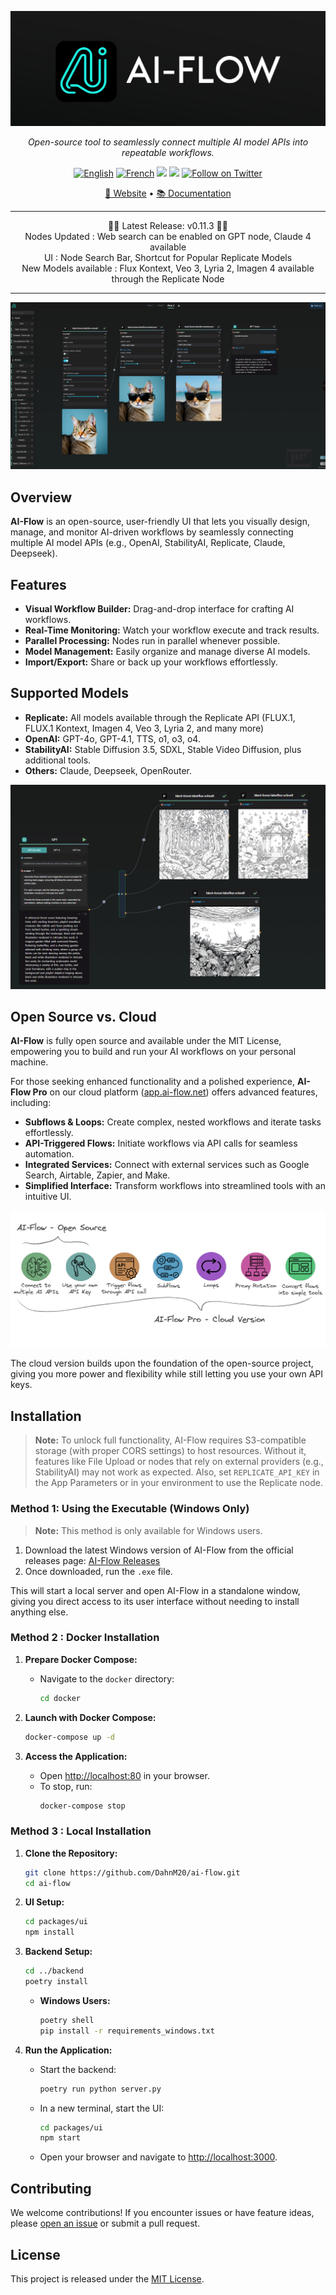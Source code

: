 <p align="center">
  <img src="assets/header.png" alt="AI-Flow Logo" />
</p>

<p align="center">
  <em>Open-source tool to seamlessly connect multiple AI model APIs into repeatable workflows.</em>
</p>

<p align="center">
  <a href="https://docs.ai-flow.net/?ref=github"><img src="https://img.shields.io/badge/lang-English-blue.svg" alt="English"></a>
  <a href="https://docs.ai-flow.net/?ref=github"><img src="https://img.shields.io/badge/lang-French-blue.svg" alt="French"></a>
  <img src="https://img.shields.io/badge/License-MIT-yellow.svg">
  <img src="https://img.shields.io/github/v/release/DahnM20/ai-flow">
  <a href="https://twitter.com/DahnM20"><img src="https://img.shields.io/twitter/follow/AI-Flow?style=social" alt="Follow on Twitter"></a>
</p>

<p align="center">
  <a href="https://ai-flow.net/?ref=github">🔗 Website</a> • 
  <a href="https://docs.ai-flow.net/?ref=github">📚 Documentation</a>
</p>

---

<div align="center">
  🎉🚀 Latest Release: v0.11.3 🚀🎉

  <br>
  Nodes Updated : Web search can be enabled on GPT node, Claude 4 available
  <br>
  UI : Node Search Bar, Shortcut for Popular Replicate Models
  
  <br>
  New Models available : Flux Kontext, Veo 3, Lyria 2, Imagen 4 available through the Replicate Node
</div>

---

![AI-Flow Intro](assets/flow-example-3.png)

## Overview

**AI-Flow** is an open-source, user-friendly UI that lets you visually design, manage, and monitor AI-driven workflows by seamlessly connecting multiple AI model APIs (e.g., OpenAI, StabilityAI, Replicate, Claude, Deepseek).

## Features

- **Visual Workflow Builder:** Drag-and-drop interface for crafting AI workflows.
- **Real-Time Monitoring:** Watch your workflow execute and track results.
- **Parallel Processing:** Nodes run in parallel whenever possible.
- **Model Management:** Easily organize and manage diverse AI models.
- **Import/Export:** Share or back up your workflows effortlessly.

## Supported Models

- **Replicate:** All models available through the Replicate API (FLUX.1, FLUX.1 Kontext, Imagen 4, Veo 3, Lyria 2, and many more)
- **OpenAI:** GPT-4o, GPT-4.1, TTS, o1, o3, o4.
- **StabilityAI:** Stable Diffusion 3.5, SDXL, Stable Video Diffusion, plus additional tools.
- **Others:** Claude, Deepseek, OpenRouter.

![Scenario Example](assets/flow-example-2.png)

## Open Source vs. Cloud

**AI-Flow** is fully open source and available under the MIT License, empowering you to build and run your AI workflows on your personal machine.

For those seeking enhanced functionality and a polished experience, **AI-Flow Pro** on our cloud platform ([app.ai-flow.net](https://ai-flow.net/?ref=github)) offers advanced features, including:

- **Subflows & Loops:** Create complex, nested workflows and iterate tasks effortlessly.
- **API-Triggered Flows:** Initiate workflows via API calls for seamless automation.
- **Integrated Services:** Connect with external services such as Google Search, Airtable, Zapier, and Make.
- **Simplified Interface:** Transform workflows into streamlined tools with an intuitive UI.

![Pro VS Open Source](assets/comparison-pro-vs-opensource-v2.png)

The cloud version builds upon the foundation of the open-source project, giving you more power and flexibility while still letting you use your own API keys.

## Installation

> **Note:** To unlock full functionality, AI-Flow requires S3-compatible storage (with proper CORS settings) to host resources. Without it, features like File Upload or nodes that rely on external providers (e.g., StabilityAI) may not work as expected. Also, set `REPLICATE_API_KEY` in the App Parameters or in your environment to use the Replicate node.

### Method 1: Using the Executable (Windows Only)

> **Note:** This method is only available for Windows users.

1. Download the latest Windows version of AI-Flow from the official releases page: [AI-Flow Releases](https://ai-flow.net/release/)
2. Once downloaded, run the `.exe` file.

This will start a local server and open AI-Flow in a standalone window, giving you direct access to its user interface without needing to install anything else.

### Method 2 : Docker Installation

1. **Prepare Docker Compose:**

   - Navigate to the `docker` directory:
     ```bash
     cd docker
     ```

2. **Launch with Docker Compose:**
   ```bash
   docker-compose up -d
   ```
3. **Access the Application:**
   - Open [http://localhost:80](http://localhost:80) in your browser.
   - To stop, run:
     ```bash
     docker-compose stop
     ```

### Method 3 : Local Installation

1. **Clone the Repository:**

   ```bash
   git clone https://github.com/DahnM20/ai-flow.git
   cd ai-flow
   ```

2. **UI Setup:**

   ```bash
   cd packages/ui
   npm install
   ```

3. **Backend Setup:**

   ```bash
   cd ../backend
   poetry install
   ```

   - **Windows Users:**
     ```bash
     poetry shell
     pip install -r requirements_windows.txt
     ```

4. **Run the Application:**
   - Start the backend:
     ```bash
     poetry run python server.py
     ```
   - In a new terminal, start the UI:
     ```bash
     cd packages/ui
     npm start
     ```
   - Open your browser and navigate to [http://localhost:3000](http://localhost:3000).

## Contributing

We welcome contributions! If you encounter issues or have feature ideas, please [open an issue](https://github.com/DahnM20/ai-flow/issues) or submit a pull request.

## License

This project is released under the [MIT License](LICENSE).
